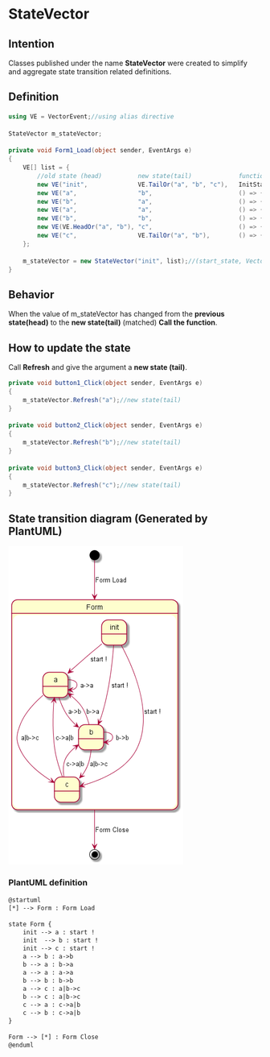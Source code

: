 # StateVector

## Intention
Classes published under the name __StateVector__ were created to simplify and aggregate state transition related definitions.

## Definition

```csharp:Form1.cs
using VE = VectorEvent;//using alias directive

StateVector m_stateVector;

private void Form1_Load(object sender, EventArgs e)
{
    VE[] list = {
        //old state (head)          new state(tail)             function
        new VE("init",              VE.TailOr("a", "b", "c"),   InitState, () => { SetLog("!"); }),
        new VE("a",                 "b",                        () => { SetLog("a->b"); }),
        new VE("b",                 "a",                        () => { SetLog("b->a"); }),
        new VE("a",                 "a",                        () => { SetLog("a->a"); }),
        new VE("b",                 "b",                        () => { SetLog("b->b"); }),
        new VE(VE.HeadOr("a", "b"), "c",                        () => { SetLog("a|b->c"); }),
        new VE("c",                 VE.TailOr("a", "b"),        () => { SetLog("c->a|b"); })
    };

    m_stateVector = new StateVector("init", list);//(start_state, VectorEvent[])
}
```

## Behavior
When the value of m_stateVector has changed from the __previous state(head)__ to the __new state(tail)__ (matched)
__Call the function__.

## How to update the state
Call __Refresh__ and give the argument a __new state (tail)__.
```csharp:Form1.cs
private void button1_Click(object sender, EventArgs e)
{
    m_stateVector.Refresh("a");//new state(tail) 
}
        
private void button2_Click(object sender, EventArgs e)
{
    m_stateVector.Refresh("b");//new state(tail) 
}

private void button3_Click(object sender, EventArgs e)
{
    m_stateVector.Refresh("c");//new state(tail) 
}
```

## State transition diagram (Generated by PlantUML)
![](https://raw.githubusercontent.com/visyeii/StateVector/Readme_Edit/out/SampleState/SampleState.png)

### PlantUML definition
```:SampleState.pu
@startuml
[*] --> Form : Form Load

state Form {
    init --> a : start !
    init  --> b : start !
    init --> c : start !
    a --> b : a->b
    b --> a : b->a
    a --> a : a->a 
    b --> b : b->b
    a --> c : a|b->c
    b --> c : a|b->c
    c --> a : c->a|b
    c --> b : c->a|b
}

Form --> [*] : Form Close
@enduml
```
